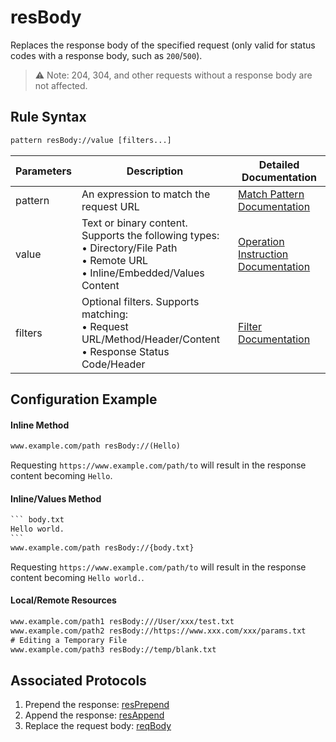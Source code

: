 # resBody
Replaces the response body of the specified request (only valid for status codes with a response body, such as `200`/`500`).
> ⚠️ Note: 204, 304, and other requests without a response body are not affected.

## Rule Syntax
``` txt
pattern resBody://value [filters...]
```
| Parameters | Description | Detailed Documentation |
| ------- | ------------------------------------------------------------ | ------------------------- |
| pattern | An expression to match the request URL | [Match Pattern Documentation](./pattern) |
| value | Text or binary content. Supports the following types: <br/>• Directory/File Path<br/>• Remote URL<br/>• Inline/Embedded/Values Content | [Operation Instruction Documentation](./operation) |
| filters | Optional filters. Supports matching: <br/>• Request URL/Method/Header/Content<br/>• Response Status Code/Header | [Filter Documentation](./filters) |

## Configuration Example
#### Inline Method
``` txt
www.example.com/path resBody://(Hello)
```
Requesting `https://www.example.com/path/to` will result in the response content becoming `Hello`.

#### Inline/Values Method
```` txt
``` body.txt
Hello world.
```
www.example.com/path resBody://{body.txt}
````
Requesting `https://www.example.com/path/to` will result in the response content becoming `Hello world.`.

#### Local/Remote Resources

```` txt
www.example.com/path1 resBody:///User/xxx/test.txt
www.example.com/path2 resBody://https://www.xxx.com/xxx/params.txt
# Editing a Temporary File
www.example.com/path3 resBody://temp/blank.txt
````

## Associated Protocols
1. Prepend the response: [resPrepend](./resPrepend)
2. Append the response: [resAppend](./resAppend)
3. Replace the request body: [reqBody](./reqBody)
